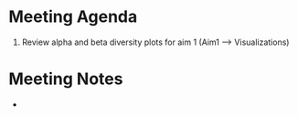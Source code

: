 # Meeting Agenda
1. Review alpha and beta diversity plots for aim 1 (Aim1 --> Visualizations)
# Meeting Notes
*
